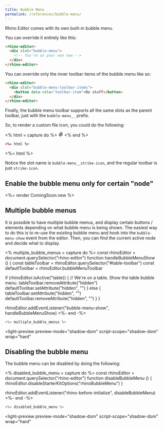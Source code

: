 ```yaml
---
title: Bubble Menu
permalink: /references/bubble-menu/
---
```


Rhino Editor comes with its own built-in bubble menu.

You can override it entirely like this:

```html
<rhino-editor>
  <div slot="bubble-menu">
    <!-- You're on your own now -->
  </div>
</rhino-editor>
```

You can override only the inner toolbar items of the bubble menu like so:

```html
<rhino-editor>
  <div slot="bubble-menu-toolbar-items">
    <button data-role="toolbar-item">Do stuff</button>
  </div>
</rhino-editor>
```

Finally, the bubble menu toolbar supports all the same slots as the parent toolbar, just with the `bubble-menu__` prefix.

So, to render a custom file icon, you could do the following:

<% html = capture do %>
<rhino-editor>
  <svg slot="bubble-menu__strike-icon" xmlns="http://www.w3.org/2000/svg" class="icon icon-tabler icon-tabler-paperclip" width="16" height="16" viewBox="0 0 24 24" stroke-width="2" stroke="currentColor" fill="none" stroke-linecap="round" stroke-linejoin="round">
   <path stroke="none" d="M0 0h24v24H0z" fill="none"></path>
   <path d="M15 7l-6.5 6.5a1.5 1.5 0 0 0 3 3l6.5 -6.5a3 3 0 0 0 -6 -6l-6.5 6.5a4.5 4.5 0 0 0 9 9l6.5 -6.5"></path>
  </svg>
</rhino-editor>
<% end %>

```html
<%= html %>
```

<%= html %>

Notice the slot name is `bubble-menu__strike-icon`, and the regular toolbar is just `strike-icon`.

## Enable the bubble menu only for certain "node"

<%= render ComingSoon.new %>

## Multiple bubble menus

It is possible to have multiple bubble menus, and display certain buttons / elements depending on what bubble menu is being shown. The easiest way to do this is to re-use the existing bubble menu and hook into the `bubble-menu-show` event from the editor. Then, you can find the current active node and decide what to display.

<% multiple_bubble_menus = capture do %>
const rhinoEditor = document.querySelector("rhino-editor")
function handleBubbleMenuShow () {
  const tableToolbar = rhinoEditor.querySelector("#table-toolbar")
  const defaultToolbar = rhinoEditor.bubbleMenuToolbar

  if (rhinoEditor.isActive("table)) {
    // We're on a table. Show the table bubble menu.
    tableToolbar.removeAttribute("hidden")
    defaultToolbar.setAttribute("hidden", "")
  } else {
    tableToolbar.setAttribute("hidden", "")
    defaultToolbar.removeAttribute("hidden", "")
  }
}

rhinoEditor.addEventListener("bubble-menu-show", handleBubbleMenuShow)
<%- end -%>


```js
<%= multiple_bubble_menus %>
```

<light-preview
  preview-mode="shadow-dom"
  script-scope="shadow-dom"
  wrap="hard"
>
  <script type="text/plain" slot="code">
    <rhino-editor></rhino-editor>
    <script type="module">
      <%= multiple_bubble_menus.to_s.gsub(/\n/, "\n      ").chomp.html_safe %>
    &lt;/script>
  </script>
  <script type="text/plain" slot="preview-html">
    <link rel="stylesheet" href="/rhino-editor/exports/styles/trix.css">
    <rhino-editor></rhino-editor>
    <script type="module">
      <%= multiple_bubble_menus.to_s.gsub(/\n/, "\n      ").chomp.html_safe %>
    &lt;/script>
  </script>
</light-preview>


## Disabling the bubble menu

The bubble menu can be disabled by doing the following:

<% disabled_bubble_menu = capture do %>
const rhinoEditor = document.querySelector("rhino-editor")
function disableBubbleMenu () {
  rhinoEditor.disableStarterKitOptions("rhinoBubbleMenu")
}

rhinoEditor.addEventListener("rhino-before-initialize", disableBubbleMenu)
<%- end -%>


```js
<%= disabled_bubble_menu %>
```

<light-preview
  preview-mode="shadow-dom"
  script-scope="shadow-dom"
  wrap="hard"
>
  <script type="text/plain" slot="code">
    <rhino-editor></rhino-editor>
    <script type="module">
      <%= disabled_bubble_menu.to_s.gsub(/\n/, "\n      ").chomp.html_safe %>
    &lt;/script>
  </script>
  <script type="text/plain" slot="preview-html">
    <link rel="stylesheet" href="/rhino-editor/exports/styles/trix.css">
    <rhino-editor></rhino-editor>
    <script type="module">
      <%= disabled_bubble_menu.to_s.gsub(/\n/, "\n      ").chomp.html_safe %>
    &lt;/script>
  </script>
</light-preview>


